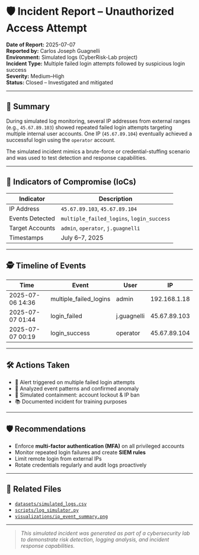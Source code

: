 # 🛡️ Incident Report – Unauthorized Access Attempt

**Date of Report:** 2025-07-07  
**Reported by:** Carlos Joseph Guagnelli  
**Environment:** Simulated logs (CyberRisk-Lab project)  
**Incident Type:** Multiple failed login attempts followed by suspicious login success  
**Severity:** Medium–High  
**Status:** Closed – Investigated and mitigated

---

## 🧠 Summary

During simulated log monitoring, several IP addresses from external ranges (e.g., `45.67.89.103`) showed repeated failed login attempts targeting multiple internal user accounts. One IP (`45.67.89.104`) eventually achieved a successful login using the `operator` account.

The simulated incident mimics a brute-force or credential-stuffing scenario and was used to test detection and response capabilities.

---

## 🧪 Indicators of Compromise (IoCs)

| Indicator        | Description                         |
|------------------|-------------------------------------|
| IP Address       | `45.67.89.103`, `45.67.89.104`      |
| Events Detected  | `multiple_failed_logins`, `login_success` |
| Target Accounts  | `admin`, `operator`, `j.guagnelli`  |
| Timestamps       | July 6–7, 2025                      |

---

## 🕵️ Timeline of Events

| Time               | Event                        | User          | IP             |
|--------------------|------------------------------|---------------|----------------|
| 2025-07-06 14:36   | multiple_failed_logins       | admin         | 192.168.1.18   |
| 2025-07-07 01:44   | login_failed                 | j.guagnelli   | 45.67.89.103   |
| 2025-07-07 00:19   | login_success                | operator      | 45.67.89.104   |

---

## 🛠️ Actions Taken

- 🚨 Alert triggered on multiple failed login attempts
- 🔎 Analyzed event patterns and confirmed anomaly
- 🧼 Simulated containment: account lockout & IP ban
- 📚 Documented incident for training purposes

---

## 🛡️ Recommendations

- Enforce **multi-factor authentication (MFA)** on all privileged accounts  
- Monitor repeated login failures and create **SIEM rules**  
- Limit remote login from external IPs  
- Rotate credentials regularly and audit logs proactively

---

## 📎 Related Files

- [`datasets/simulated_logs.csv`](../datasets/simulated_logs.csv)  
- [`scripts/log_simulator.py`](../scripts/log_simulator.py)  
- [`visualizations/ip_event_summary.png`](../visualizations/ip_event_summary.png)

---

> _This simulated incident was generated as part of a cybersecurity lab to demonstrate risk detection, logging analysis, and incident response capabilities._  
